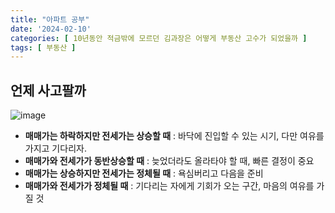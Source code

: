 ```yaml
---
title: "아파트 공부"
date: '2024-02-10'
categories: [ 10년동안 적금밖에 모르던 김과장은 어떻게 부동산 고수가 되었을까 ]
tags: [ 부동산 ]
---
```


## 언제 사고팔까

![image](https://github.com/won0935/won0935.github.io/assets/55419159/9e28fe2d-7525-4e84-bacd-fa93da27bbf8)

- **매매가는 하락하지만 전세가는 상승할 때** : 바닥에 진입할 수 있는 시기, 다만 여유를 가지고 기다리자.
- **매매가와 전세가가 동반상승할 때** : 늦었더라도 올라타야 할 때, 빠른 결정이 중요
- **매매가는 상승하지만 전세가는 정체될 때** : 욕심버리고 다음을 준비
- **매매가와 전세가가 정체될 때** : 기다리는 자에게 기회가 오는 구간, 마음의 여유를 가질 것
